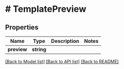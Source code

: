 # # TemplatePreview

## Properties

Name | Type | Description | Notes
------------ | ------------- | ------------- | -------------
**preview** | **string** |  |

[[Back to Model list]](../../README#models) [[Back to API list]](../../README#endpoints) [[Back to README]](../../README)
